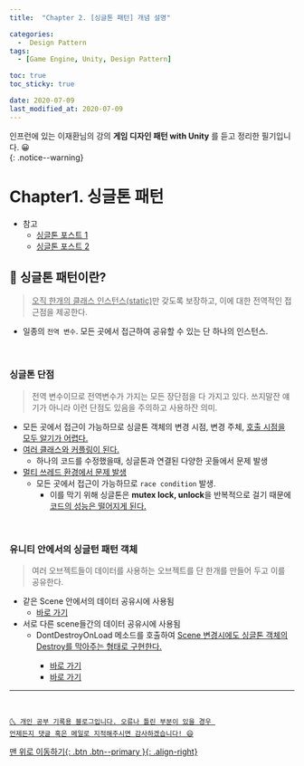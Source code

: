 ```yaml
---
title:  "Chapter 2. [싱글톤 패턴] 개념 설명" 

categories:
  -  Design Pattern
tags:
  - [Game Engine, Unity, Design Pattern]

toc: true
toc_sticky: true

date: 2020-07-09
last_modified_at: 2020-07-09
---
```


인프런에 있는 이재환님의 강의 **게임 디자인 패턴 with Unity** 를 듣고 정리한 필기입니다. 😀  
{: .notice--warning}

# Chapter1. 싱글톤 패턴

- 참고
  - [싱글톤 포스트 1](https://ansohxxn.github.io/unity%20lesson%201/chapter5-7/)
  - [싱글톤 포스트 2](https://ansohxxn.github.io/c++%20games/chapter2-6/)

## 🔔 싱글톤 패턴이란?

> <u>오직 한개의 클래스 인스턴스(static)</u>만 갖도록 보장하고, 이에 대한 전역적인 접근점을 제공한다.

- 일종의 `전역 변수`. 모든 곳에서 접근하여 공유할 수 있는 단 하나의 인스턴스.

<br>

### 싱글톤 단점
 
> 전역 변수이므로 전역변수가 가지는 모든 장단점을 다 가지고 있다. 쓰지말잔 얘기가 아니라 이런 단점도 있음을 주의하고 사용하잔 의미.

- 모든 곳에서 접근이 가능하므로 싱글톤 객체의 변경 시점, 변경 주체, <u>호출 시점을 모두 알기가 어렵다.</u>
- <u>여러 클래스와 커플링이 된다.</u>
  - 하나의 코드를 수정했을때, 싱글톤과 연결된 다양한 곳들에서 문제 발생
- <u>멀티 쓰레드 환경에서 문제 발생</u>
  - 모든 곳에서 접근이 가능하므로 `race condition` 발생.
    - 이를 막기 위해 싱글톤은 **mutex lock, unlock**을 반복적으로 걸기 때문에 <u>코드의 성능은 떨어지게 된다.</u>

<br>

### 유니티 안에서의 싱글턴 패턴 객체

> 여러 오브젝트들이 데이터를 사용하는 오브젝트를 단 한개를 만들어 두고 이를 공유한다.

- 같은 Scene 안에서의 데이터 공유시에 사용됨
  - [바로 가기](https://ansohxxn.github.io/design%20pattern/chapter2-1/)
- 서로 다른 scene들간의 데이터 공유시에 사용됨
  - DontDestroyOnLoad 메소드를 호출하여 <u>Scene 변경시에도 싱글톤 객체의 Destroy를 막아주는 형태로 구현한다.
    - [바로 가기](https://ansohxxn.github.io/design%20pattern/chapter2-2/)
    - [바로 가기](https://ansohxxn.github.io/design%20pattern/chapter2-3/)

***
<br>

    🌜 개인 공부 기록용 블로그입니다. 오류나 틀린 부분이 있을 경우 
    언제든지 댓글 혹은 메일로 지적해주시면 감사하겠습니다! 😄

[맨 위로 이동하기](#){: .btn .btn--primary }{: .align-right}